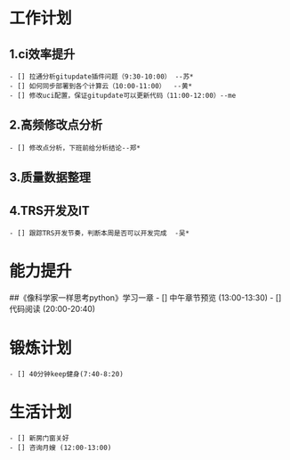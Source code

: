 # 工作计划
  ## 1.ci效率提升
	- [] 拉通分析gitupdate插件问题（9:30-10:00） --苏*
	- [] 如何同步部署到各个计算云（10:00-11:00）  --黄*
	- [] 修改uci配置，保证gitupdate可以更新代码（11:00-12:00）--me
  ## 2.高频修改点分析
	- [] 修改点分析，下班前给分析结论--郑*
  ## 3.质量数据整理
  ## 4.TRS开发及IT
	- [] 跟踪TRS开发节奏，判断本周是否可以开发完成  -吴*


# 能力提升
  ##《像科学家一样思考python》学习一章
	- [] 中午章节预览 (13:00-13:30)
	- [] 代码阅读 (20:00-20:40)


# 锻炼计划
    - [] 40分钟keep健身(7:40-8:20)


# 生活计划
	- [] 新房门窗关好 
    - [] 咨询月嫂 (12:00-13:00)